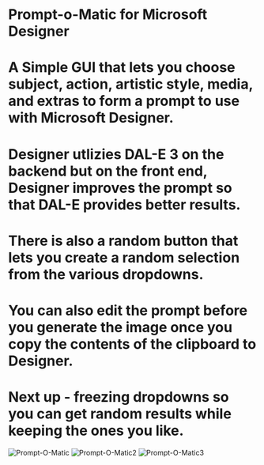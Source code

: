 # Prompt-o-Matic for Microsoft Designer
# A Simple GUI that lets you choose subject, action, artistic style, media, and extras to form a prompt to use with Microsoft Designer. 
# Designer utlizies DAL-E 3 on the backend but on the front end, Designer improves the prompt so that DAL-E provides better results.
# There is also a random button that lets you create a random selection from the various dropdowns.
# You can also edit the prompt before you generate the image once you copy the contents of the clipboard to Designer.
# Next up - freezing dropdowns so you can get random results while keeping the ones you like.
![Prompt-O-Matic](https://github.com/matziq/Prompt-O-Matic-for-Microsoft-Designer/assets/31866685/4e68ba30-ce52-4c86-8619-e96b30eba0d1)
![Prompt-O-Matic2](https://github.com/matziq/Prompt-O-Matic-for-Microsoft-Designer/assets/31866685/994bb855-ce0c-4a75-9db4-7ff45758de48)
![Prompt-O-Matic3](https://github.com/matziq/Prompt-O-Matic-for-Microsoft-Designer/assets/31866685/6d7957ff-abb2-499d-9eb5-70af773d7f93)
